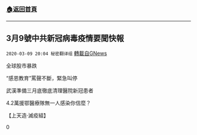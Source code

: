 ###  [:house:返回首頁](https://github.com/ourhimalayas/txt)
---

## 3月9號中共新冠病毒疫情要聞快報
`2020-03-09 20:04 秘密翻译组` [轉載自GNews](https://gnews.org/zh-hant/135679/)

全球股市暴跌

“感恩教育”罵聲不斷，緊急叫停

武漢準備三月底徹底清理醫院新冠患者

4.2萬援鄂醫療隊無一人感染你信麼？



【上天造·滅疫組】

0
